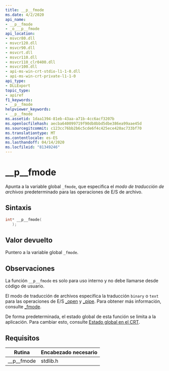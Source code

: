 ```yaml
---
title: __p__fmode
ms.date: 4/2/2020
api_name:
- __p__fmode
- _o___p__fmode
api_location:
- msvcr80.dll
- msvcr120.dll
- msvcr90.dll
- msvcrt.dll
- msvcr110.dll
- msvcr110_clr0400.dll
- msvcr100.dll
- api-ms-win-crt-stdio-l1-1-0.dll
- api-ms-win-crt-private-l1-1-0
api_type:
- DLLExport
topic_type:
- apiref
f1_keywords:
- __p__fmode
helpviewer_keywords:
- __p__fmode
ms.assetid: 1daa1394-81eb-43aa-a71b-4cc6acf3207b
ms.openlocfilehash: aecba640099719f90db8bbd5dbe386ea99aae45d
ms.sourcegitcommit: c123cc76bb2b6c5cde6f4c425ece420ac733bf70
ms.translationtype: MT
ms.contentlocale: es-ES
ms.lasthandoff: 04/14/2020
ms.locfileid: "81349246"
---
```

# <a name="__p__fmode"></a>__p__fmode

Apunta a la variable global `_fmode`, que especifica el *modo de traducción de archivos* predeterminado para las operaciones de E/S de archivo.

## <a name="syntax"></a>Sintaxis

```cpp
int* __p__fmode(
   );
```

## <a name="return-value"></a>Valor devuelto

Puntero a la variable global `_fmode`.

## <a name="remarks"></a>Observaciones

La función `__p__fmode` es solo para uso interno y no debe llamarse desde código de usuario.

El modo de traducción de archivos especifica la traducción `binary` o `text` para las operaciones de E/S [_open](../c-runtime-library/reference/open-wopen.md) y [_pipe](../c-runtime-library/reference/pipe.md). Para obtener más información, consulte [_fmode](../c-runtime-library/fmode.md).

De forma predeterminada, el estado global de esta función se limita a la aplicación. Para cambiar esto, consulte [Estado global en el CRT](global-state.md).

## <a name="requirements"></a>Requisitos

|Rutina|Encabezado necesario|
|-------------|---------------------|
|__p\__fmode|stdlib.h|
